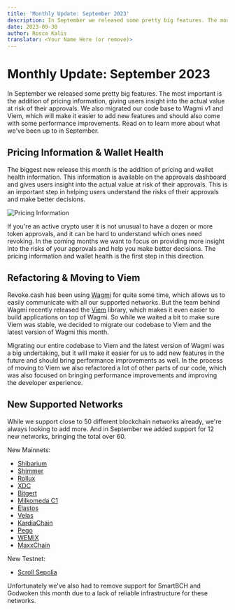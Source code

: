 ```yaml
---
title: 'Monthly Update: September 2023'
description: In September we released some pretty big features. The most important is the addition of pricing information, giving users insight into the actual value at risk of their approvals. We also updated our code base to use Wagmi v1 and Viem.
date: 2023-09-30
author: Rosco Kalis
translator: <Your Name Here (or remove)>
---
```


# Monthly Update: September 2023

In September we released some pretty big features. The most important is the addition of pricing information, giving users insight into the actual value at risk of their approvals. We also migrated our code base to Wagmi v1 and Viem, which will make it easier to add new features and should also come with some performance improvements. Read on to learn more about what we've been up to in September.

## Pricing Information & Wallet Health

The biggest new release this month is the addition of pricing and wallet health information. This information is available on the approvals dashboard and gives users insight into the actual value at risk of their approvals. This is an important step in helping users understand the risks of their approvals and make better decisions.

![Pricing Information](/assets/images/blog/2023/monthly-update-september/wallet-health.jpg)

If you're an active crypto user it is not unusual to have a dozen or more token approvals, and it can be hard to understand which ones need revoking. In the coming months we want to focus on providing more insight into the risks of your approvals and help you make better decisions. The pricing information and wallet health is the first step in this direction.

## Refactoring & Moving to Viem

Revoke.cash has been using [Wagmi](https://wagmi.sh/) for quite some time, which allows us to easily communicate with all our supported networks. But the team behind Wagmi recently released the [Viem](https://viem.sh/) library, which makes it even easier to build applications on top of Wagmi. So while we waited a bit to make sure Viem was stable, we decided to migrate our codebase to Viem and the latest version of Wagmi this month.

Migrating our entire codebase to Viem and the latest version of Wagmi was a big undertaking, but it will make it easier for us to add new features in the future and should bring performance improvements as well. In the process of moving to Viem we also refactored a lot of other parts of our code, which was also focused on bringing performance improvements and improving the developer experience.

## New Supported Networks

While we support close to 50 different blockchain networks already, we're always looking to add more. And in September we added support for 12 new networks, bringing the total over 60.

New Mainnets:

- [Shibarium](/token-approval-checker/shibarium)
- [Shimmer](/token-approval-checker/shimmer)
- [Rollux](/token-approval-checker/rollux)
- [XDC](/token-approval-checker/xdc)
- [Bitgert](/token-approval-checker/bitgert)
- [Milkomeda C1](/token-approval-checker/milkomeda-c1)
- [Elastos](/token-approval-checker/elastos)
- [Velas](/token-approval-checker/velas)
- [KardiaChain](/token-approval-checker/kardiachain)
- [Pego](/token-approval-checker/pego)
- [WEMIX](/token-approval-checker/wemix)
- [MaxxChain](/token-approval-checker/maxxchain)

New Testnet:

- [Scroll Sepolia](/token-approval-checker/scroll-sepolia)

Unfortunately we've also had to remove support for SmartBCH and Godwoken this month due to a lack of reliable infrastructure for these networks.

